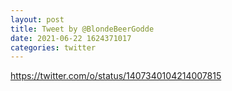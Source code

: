 ```yaml
--- 
layout: post 
title: Tweet by @BlondeBeerGodde 
date: 2021-06-22 1624371017 
categories: twitter 
--- 
```

https://twitter.com/o/status/1407340104214007815